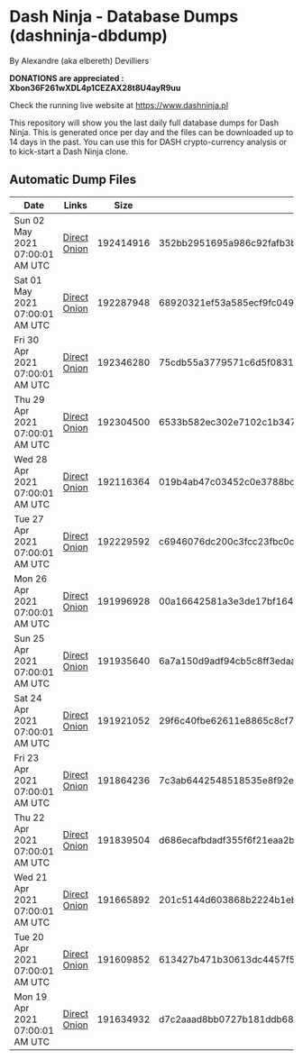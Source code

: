# Dash Ninja - Database Dumps (dashninja-dbdump)
By Alexandre (aka elbereth) Devilliers

**DONATIONS are appreciated : Xbon36F261wXDL4p1CEZAX28t8U4ayR9uu**

Check the running live website at https://www.dashninja.pl

This repository will show you the last daily full database dumps for Dash Ninja. This is generated once per day and the files can be downloaded up to 14 days in the past.
You can use this for DASH crypto-currency analysis or to kick-start a Dash Ninja clone.


## Automatic Dump Files
| Date | Links | Size | SHA256 |
|--|--|--|--|
| Sun 02 May 2021 07:00:01 AM UTC | [Direct](https://oshi.at/svwPXc) [Onion](http://oshiatwowvdbshka.onion/svwPXc) | 192414916 | 352bb2951695a986c92fafb3b727144249b7f489e032981e3507392d533b0e67 | 
| Sat 01 May 2021 07:00:01 AM UTC | [Direct](https://oshi.at/zSKNAB) [Onion](http://oshiatwowvdbshka.onion/zSKNAB) | 192287948 | 68920321ef53a585ecf9fc049e23f5b27749aea765d50c41934be6ab2b141305 | 
| Fri 30 Apr 2021 07:00:01 AM UTC | [Direct](https://oshi.at/eqDSvg) [Onion](http://oshiatwowvdbshka.onion/eqDSvg) | 192346280 | 75cdb55a3779571c6d5f0831b5a27cdbfd6a7fa98852d812d55117f4986eff72 | 
| Thu 29 Apr 2021 07:00:01 AM UTC | [Direct](https://oshi.at/EeSgpY) [Onion](http://oshiatwowvdbshka.onion/EeSgpY) | 192304500 | 6533b582ec302e7102c1b3479d5a55f137a306a099eb5341befe3692612a2bfb | 
| Wed 28 Apr 2021 07:00:01 AM UTC | [Direct](https://oshi.at/rsrVcY) [Onion](http://oshiatwowvdbshka.onion/rsrVcY) | 192116364 | 019b4ab47c03452c0e3788bc20e77ced78a409b99e58e68c1318cd0468cd6911 | 
| Tue 27 Apr 2021 07:00:01 AM UTC | [Direct](https://oshi.at/qGGjxa) [Onion](http://oshiatwowvdbshka.onion/qGGjxa) | 192229592 | c6946076dc200c3fcc23fbc0c368d9c8ad83c3e39e5ef17b9d84fca3681254e0 | 
| Mon 26 Apr 2021 07:00:01 AM UTC | [Direct](https://oshi.at/CJuZfi) [Onion](http://oshiatwowvdbshka.onion/CJuZfi) | 191996928 | 00a16642581a3e3de17bf1643cb74bd15b8789de7312ba3ed718001e64970e20 | 
| Sun 25 Apr 2021 07:00:01 AM UTC | [Direct](https://oshi.at/yPDuJh) [Onion](http://oshiatwowvdbshka.onion/yPDuJh) | 191935640 | 6a7a150d9adf94cb5c8ff3edaa7f3d6f055f33f89a3747a7cf5d72c8c4ede76c | 
| Sat 24 Apr 2021 07:00:01 AM UTC | [Direct](https://oshi.at/AjXEWZ) [Onion](http://oshiatwowvdbshka.onion/AjXEWZ) | 191921052 | 29f6c40fbe62611e8865c8cf71202a50ff3af4e75c77cba768c03bae5679f5d8 | 
| Fri 23 Apr 2021 07:00:01 AM UTC | [Direct](https://oshi.at/HGkDAC) [Onion](http://oshiatwowvdbshka.onion/HGkDAC) | 191864236 | 7c3ab6442548518535e8f92edcff14a8c3c419db0fb16c212ca33f2df41f2833 | 
| Thu 22 Apr 2021 07:00:01 AM UTC | [Direct](https://oshi.at/muuJNP) [Onion](http://oshiatwowvdbshka.onion/muuJNP) | 191839504 | d686ecafbdadf355f6f21eaa2bd531bfec73e4a7688489facec7b81c5c4ed440 | 
| Wed 21 Apr 2021 07:00:01 AM UTC | [Direct](https://oshi.at/uBsFYT) [Onion](http://oshiatwowvdbshka.onion/uBsFYT) | 191665892 | 201c5144d603868b2224b1ebd9d365a986c4bbf37e847cc82641435fb71416b4 | 
| Tue 20 Apr 2021 07:00:01 AM UTC | [Direct](https://oshi.at/pmhfqi) [Onion](http://oshiatwowvdbshka.onion/pmhfqi) | 191609852 | 613427b471b30613dc4457f5b8bda8d625e440959b97c5385e6504057eaf6c68 | 
| Mon 19 Apr 2021 07:00:01 AM UTC | [Direct](https://oshi.at/rskpko) [Onion](http://oshiatwowvdbshka.onion/rskpko) | 191634932 | d7c2aaad8bb0727b181ddb68a346d13e73763b25d382ca7734e8adfea05101e4 | 
